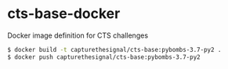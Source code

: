 # cts-base-docker
Docker image definition for CTS challenges

```bash
$ docker build -t capturethesignal/cts-base:pybombs-3.7-py2 .
$ docker push capturethesignal/cts-base:pybombs-3.7-py2
```